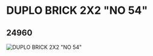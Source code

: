 # DUPLO BRICK 2X2 "NO 54"
## 24960
![DUPLO BRICK 2X2 "NO 54"](https://lc-www-live-s.legocdn.com/media/bricks/5/2/6136443.jpg)